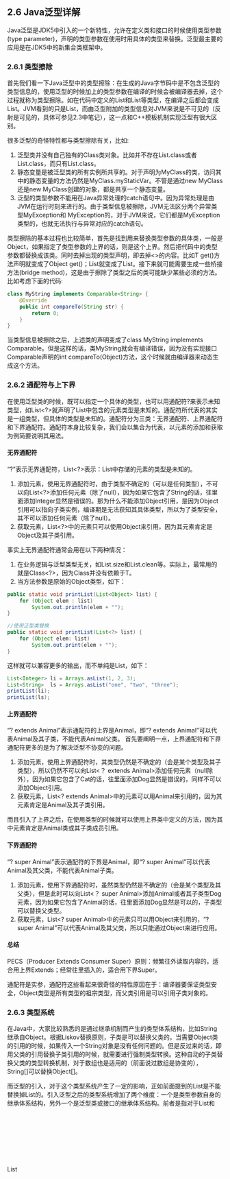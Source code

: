 ## 2.6 Java泛型详解
Java泛型是JDK5中引入的一个新特性，允许在定义类和接口的时候使用类型参数(type parameter)，声明的类型参数在使用时用具体的类型来替换。泛型最主要的应用是在JDK5中的新集合类框架中。

### 2.6.1 类型擦除
首先我们看一下Java泛型中的类型擦除：在生成的Java字节码中是不包含泛型的类型信息的，使用泛型的时候加上的类型参数在编译的时候会被编译器去掉，这个过程就称为类型擦除。如在代码中定义的List<Object>和List<String>等类型，在编译之后都会变成List。JVM看到的只是List，而由泛型附加的类型信息对JVM来说是不可见的（反射是可见的，具体可参见2.3中笔记），这一点和C++模板机制实现泛型有很大区别。

很多泛型的奇怪特性都与类型擦除有关，比如:
1. 泛型类并没有自己独有的Class类对象。比如并不存在List<String>.class或者List<Integer>.class，而只有List.class。
2. 静态变量是被泛型类的所有实例所共享的。对于声明为MyClass<T>的类，访问其中的静态变量的方法仍然是MyClass.myStaticVar。不管是通过new MyClass<String>还是new MyClass<Integer>创建的对象，都是共享一个静态变量。
3. 泛型的类型参数不能用在Java异常处理的catch语句中。因为异常处理是由JVM在运行时刻来进行的。由于类型信息被擦除，JVM无法区分两个异常类型MyException<String>和 MyException<Integer>的，对于JVM来说，它们都是MyException类型的，也就无法执行与异常对应的catch语句。

类型擦除的基本过程也比较简单，首先是找到用来替换类型参数的具体类，一般是Object，如果指定了类型参数的上界的话，则是这个上界。然后把代码中的类型参数都替换成该类。同时去掉出现的类型声明，即去掉<>的内容。比如T get()方法声明就变成了Object get()；List<String>就变成了List。接下来就可能需要生成一些桥接方法(bridge method)，这是由于擦除了类型之后的类可能缺少某些必须的方法。比如考虑下面的代码:
```Java
class MyString implements Comparable<String> {
    @Override
    public int compareTo(String str) {
        return 0;
    }
}
```
当类型信息被擦除之后，上述类的声明变成了class MyString implements Comparable。但是这样的话，类MyString就会有编译错误，因为没有实现接口Comparable声明的int compareTo(Object)方法，这个时候就由编译器来动态生成这个方法。

### 2.6.2 通配符与上下界
在使用泛型类的时候，既可以指定一个具体的类型，也可以用通配符?来表示未知类型，如List<?>就声明了List中包含的元素类型是未知的。通配符所代表的其实是一组类型，但具体的类型是未知的。通配符分为三类：无界通配符、上界通配符和下界通配符。通配符本身比较复杂，我们会以集合为代表，以元素的添加和获取为例简要说明其用法。

#### 无界通配符
“?”表示无界通配符，List<?>表示：List中存储的元素的类型是未知的。
1. 添加元素，使用无界通配符时，由于类型不确定的（可以是任何类型），不可以向List<?>添加任何元素（除了null），因为如果它包含了String的话，往里面添加Integer显然是错误的。那为什么不能添加Object引用，是因为Object引用可以指向子类实例，编译期是无法获知其具体类型，所以为了类型安全，其不可以添加任何元素（除了null）。
2. 获取元素，List<?>中的元素只可以使用Object来引用，因为其元素肯定是Object及其子类引用。

事实上无界通配符通常会用在以下两种情况：
1. 在业务逻辑与泛型类型无关，如List.size和List.clean等。实际上，最常用的就是Class<?>，因为Class<T>并没有依赖于T。
2. 当方法参数是原始的Object类型，如下：

```Java
public static void printList(List<Object> list) {
    for (Object elem : list)
        System.out.println(elem + "");
}

//使用泛型类替换
public static void printList(List<?> list) {
    for (Object elem: list)
        System.out.print(elem + "");
}
```
这样就可以兼容更多的输出，而不单纯是List<Object>，如下：
```Java
List<Integer> li = Arrays.asList(1, 2, 3);
List<String>  ls = Arrays.asList("one", "two", "three");
printList(li);
printList(ls);
```

#### 上界通配符
“? extends Animal”表示通配符的上界是Animal，即“? extends Animal”可以代表Animal及其子类，不能代表Animal父类。
首先要阐明一点，上界通配符和下界通配符更多的是为了解决泛型不协变的问题。
1. 添加元素，使用上界通配符时，其类型仍然是不确定的（会是某个类型及其子类型），所以仍然不可以向List<？ extends Animal>添加任何元素（null除外），因为如果它包含了Cat的话，往里面添加Dog显然是错误的，同样不可以添加Object引用。
2. 获取元素，List<? extends Animal>中的元素可以用Animal来引用的，因为其元素肯定是Animal及其子类引用。

而且引入了上界之后，在使用类型的时候就可以使用上界类中定义的方法，因为其中元素肯定是Animal类或其子类成员引用。

#### 下界通配符
“? super Animal”表示通配符的下界是Animal，即“? super Animal”可以代表Animal及其父类，不能代表Animal子类。
1. 添加元素，使用下界通配符时，虽然类型仍然是不确定的（会是某个类型及其父类），但是此时可以向List<？ super Animal>添加Animal或者其子类型Dog元素，因为如果它包含了Animal的话，往里面添加Dog显然是可以的，子类型可以替换父类型。
2. 获取元素，List<? super Animal>中的元素只可以用Object来引用的，“? super Animal”可以代表Animal及其父类，所以只能通过Object来进行应用。

#### 总结
PECS（Producer Extends Consumer Super）原则：频繁往外读取内容的，适合用上界Extends；经常往里插入的，适合用下界Super。

通配符是实参，通配符这些看起来很奇怪的特性原因在于：编译器要保证类型安全，Object类型是所有类型的祖宗类型，而父类引用是可以引用子类对象的。

### 2.6.3 类型系统
在Java中，大家比较熟悉的是通过继承机制而产生的类型体系结构，比如String继承自Object。根据Liskov替换原则，子类是可以替换父类的。当需要Object类的引用的时候，如果传入一个String对象是没有任何问题的。但是反过来的话，即用父类的引用替换子类引用的时候，就需要进行强制类型转换。这种自动的子类替换父类的类型转换机制，对于数组也是适用的（前面说过数组是协变的），String[]可以替换Object[]。

而泛型的引入，对于这个类型系统产生了一定的影响，正如前面提到的List<String>是不能替换掉List<Object>的。引入泛型之后的类型系统增加了两个维度：一个是类型参数自身的继承体系结构，另外一个是泛型类或接口的继承体系结构。前者是指对于List<String>和List<Object>这样的情况，类型参数String是继承自Object的。而后者是指List接口继承自Collection接口。对于这个类型系统，有如下的一些规则:
1. 相同类型参数的泛型类的关系取决于泛型类自身的继承体系结构，即List<String>是Collection<String>的子类型，List<String>可以替换Collection<String>，这种情况也适用于带有上下界的类型声明。
2. 当泛型类的类型声明中使用了通配符的时候，其子类型可以在两个维度上分别展开。如对Collection<? extends Number>来说，其子类型可以在Collection这个维度上展开，即List<? extends Number>和Set<? extends Number>等；也可以在Number这个层次上展开，即Collection<Double>和Collection<Integer>等。如此循环下去，ArrayList<Long>和HashSet<Double>等也都算是Collection<? extends Number>的子类型。
3. 如果泛型类中包含多个类型参数，则对于每个类型参数分别应用上面的规则。

### 2.6.4 开发自己的泛型类
泛型类与一般的Java类基本相同，只是在类和接口定义上多出来了用<>声明的类型参数。一个类可以有多个类型参数，如MyClass<X, Y, Z>。每个类型参数在声明的时候可以指定上界。所声明的类型参数在Java类中可以像一般的类型一样作为方法的参数和返回值，或是作为域和局部变量的类型。但是由于类型擦除机制，类型参
数并不能用来创建对象或是作为静态变量的类型。考虑下面的泛型类中的正确和错误的用法。
```Java
class ClassTest<X extends Number, Y, Z> {
    private X x; //正确用法
    private static Y y; //编译错误,不能用在静态变量中
    public X getFirst() { //正确用法
        return x;
    }
    public void wrong() {
        Z z = new Z(); //编译错误,不能创建对象
    }
}
```

### 2.6.5 最佳实践
在使用泛型的时候可以遵循一些基本的原则,从而避免一些常见的问题。
1. 在代码中避免泛型类和原始类型的混用。比如List<String>和List不应该共同使用，这样会产生一些编译器警告和潜在的运行时异常。
2. 在使用带通配符的泛型类的时候，需要明确通配符所代表的一组类型的概念。由于具体的类型是未知的，很多操作是不允许的。
3. 泛型类最好不要同数组一块使用。你只能创建new List<?>[10]这样的数组，无法创建new List<String>[10]这样的。这限制了数组的使用能力，而且会带来很多费解的问题。因此当需要类似数组的功能时候，使用集合类即可。

